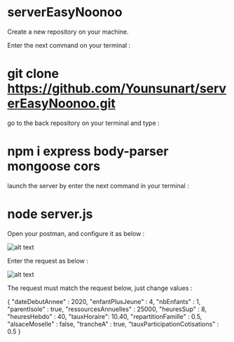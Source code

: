# serverEasyNoonoo

Create a new repository on your machine.

Enter the next command on your terminal : 
# git clone https://github.com/Younsunart/serverEasyNoonoo.git

go to the back repository on your terminal and type : 
# npm i express body-parser mongoose cors

launch the server by enter the next command in your terminal :
# node server.js

Open your postman, and configure it as below :

![alt text](https://i.postimg.cc/KzJPxHmB/Screenshot-2020-01-13-at-10-03-19.png)

Enter the request as below : 

![alt text](https://i.postimg.cc/25ddX5JH/Screenshot-2020-01-13-at-10-02-08.png)

The request must match the request below, just change values : 

{
	"dateDebutAnnee" : 2020,
	"enfantPlusJeune" : 4,
	"nbEnfants" : 1,
	"parentIsole" : true,
	"ressourcesAnnuelles" : 25000,
	"heuresSup" : 8,
	"heuresHebdo" : 40,
	"tauxHoraire": 10.40,
	"repartitionFamille" : 0.5,
	"alsaceMoselle" : false,
	"trancheA" : true, 
	"tauxParticipationCotisations" : 0.5
}
